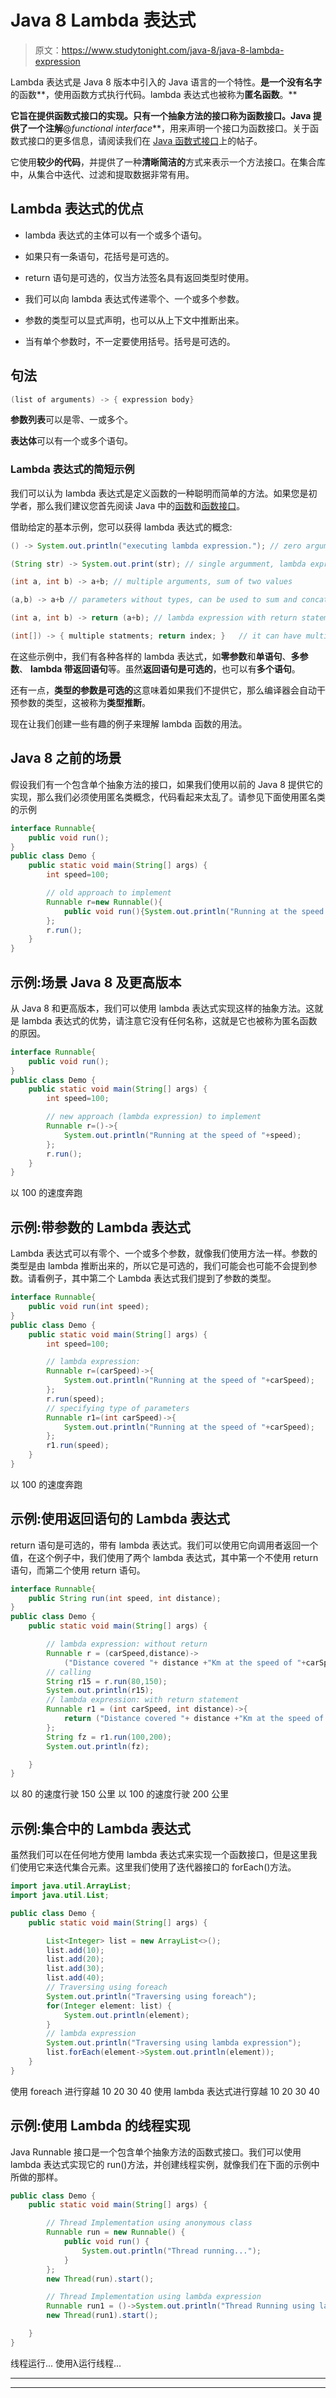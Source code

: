 # Java 8 Lambda 表达式

> 原文：<https://www.studytonight.com/java-8/java-8-lambda-expression>

Lambda 表达式是 Java 8 版本中引入的 Java 语言的一个特性。**是一个没有名字**的函数**，使用函数方式执行代码。lambda 表达式也被称为**匿名函数**。**

 **它旨在提供函数式接口的实现。只有一个抽象方法的接口称为函数接口。Java 提供了一个注解**@*functional interface***，用来声明一个接口为函数接口。关于函数式接口的更多信息，请阅读我们在 [Java 函数式接口](https://www.studytonight.com/java-8/java-8-functional-interface)上的帖子。

它使用**较少的代码**，并提供了一种**清晰简洁的**方式来表示一个方法接口。在集合库中，从集合中迭代、过滤和提取数据非常有用。

## Lambda 表达式的优点

*   lambda 表达式的主体可以有一个或多个语句。

*   如果只有一条语句，花括号是可选的。

*   return 语句是可选的，仅当方法签名具有返回类型时使用。

*   我们可以向 lambda 表达式传递零个、一个或多个参数。

*   参数的类型可以显式声明，也可以从上下文中推断出来。

*   当有单个参数时，不一定要使用括号。括号是可选的。

## 句法

```java
(list of arguments) -> { expression body} 
```

**参数列表**可以是零、一或多个。

**表达体**可以有一个或多个语句。

### Lambda 表达式的简短示例

我们可以认为 lambda 表达式是定义函数的一种聪明而简单的方法。如果您是初学者，那么我们建议您首先阅读 Java 中的[函数](https://www.studytonight.com/java/methods-in-java.php)和[函数接口](https://www.studytonight.com/java-8/java-8-functional-interface)。

借助给定的基本示例，您可以获得 lambda 表达式的概念:

```java
() -> System.out.println("executing lambda expression."); // zero argument, lambda expression

(String str) -> System.out.print(str); // single argumment, lambda expression

(int a, int b) -> a+b; // multiple arguments, sum of two values

(a,b) -> a+b // parameters without types, can be used to sum and concat two strings as well.

(int a, int b) -> return (a+b); // lambda expression with return statement

(int[]) -> { multiple statments; return index; }   // it can have multiple statements
```

在这些示例中，我们有各种各样的 lambda 表达式，如**零参数**和**单语句**、**多参数**、 **lambda 带返回语句**等。虽然**返回语句是可选的**，也可以有**多个语句**。

还有一点，**类型的参数是可选的**这意味着如果我们不提供它，那么编译器会自动干预参数的类型，这被称为**类型推断**。

现在让我们创建一些有趣的例子来理解 lambda 函数的用法。

## Java 8 之前的场景

假设我们有一个包含单个抽象方法的接口，如果我们使用以前的 Java 8 提供它的实现，那么我们必须使用匿名类概念，代码看起来太乱了。请参见下面使用匿名类的示例

```java
interface Runnable{  
    public void run();  
}  
public class Demo {  
    public static void main(String[] args) {  
        int speed=100;  

        // old approach to implement   
        Runnable r=new Runnable(){  
            public void run(){System.out.println("Running at the speed of "+speed);}  
        };  
        r.run();  
    }  
} 
```

## 示例:场景 Java 8 及更高版本

从 Java 8 和更高版本，我们可以使用 lambda 表达式实现这样的抽象方法。这就是 lambda 表达式的优势，请注意它没有任何名称，这就是它也被称为匿名函数的原因。

```java
interface Runnable{  
    public void run();  
}  
public class Demo {  
    public static void main(String[] args) {  
        int speed=100;  

        // new approach (lambda expression) to implement   
        Runnable r=()->{  
            System.out.println("Running at the speed of "+speed);  
        };  
        r.run();  
    }  
} 
```

以 100 的速度奔跑

## 示例:带参数的 Lambda 表达式

Lambda 表达式可以有零个、一个或多个参数，就像我们使用方法一样。参数的类型是由 lambda 推断出来的，所以它是可选的，我们可能会也可能不会提到参数。请看例子，其中第二个 Lambda 表达式我们提到了参数的类型。

```java
interface Runnable{  
    public void run(int speed);  
}  
public class Demo {  
    public static void main(String[] args) {  
        int speed=100;  

        // lambda expression:   
        Runnable r=(carSpeed)->{  
            System.out.println("Running at the speed of "+carSpeed);  
        };  
        r.run(speed);
        // specifying type of parameters
        Runnable r1=(int carSpeed)->{  
            System.out.println("Running at the speed of "+carSpeed);  
        }; 
        r1.run(speed);
    }  
} 
```

以 100 的速度奔跑

## 示例:使用返回语句的 Lambda 表达式

return 语句是可选的，带有 lambda 表达式。我们可以使用它向调用者返回一个值，在这个例子中，我们使用了两个 lambda 表达式，其中第一个不使用 return 语句，而第二个使用 return 语句。

```java
interface Runnable{  
    public String run(int speed, int distance);
}  
public class Demo {  
    public static void main(String[] args) {    

        // lambda expression: without return   
        Runnable r = (carSpeed,distance)->  
            ("Distance covered "+ distance +"Km at the speed of "+carSpeed);
        // calling
        String r15 = r.run(80,150);
        System.out.println(r15);
        // lambda expression: with return statement
        Runnable r1 = (int carSpeed, int distance)->{ 
        	return ("Distance covered "+ distance +"Km at the speed of "+carSpeed);
        };
        String fz = r1.run(100,200);
        System.out.println(fz);

    }  
} 
```

以 80 的速度行驶 150 公里
以 100 的速度行驶 200 公里

## 示例:集合中的 Lambda 表达式

虽然我们可以在任何地方使用 lambda 表达式来实现一个函数接口，但是这里我们使用它来迭代集合元素。这里我们使用了迭代器接口的 forEach()方法。

```java
import java.util.ArrayList;
import java.util.List;

public class Demo {  
    public static void main(String[] args) {    

    	List<Integer> list = new ArrayList<>();
    	list.add(10);
    	list.add(20);
    	list.add(30);
    	list.add(40);
    	// Traversing using foreach
    	System.out.println("Traversing using foreach");
    	for(Integer element: list) {
    		System.out.println(element);
    	}
    	// lambda expression
    	System.out.println("Traversing using lambda expression");
    	list.forEach(element->System.out.println(element));
    }  
}
```

使用 foreach 进行穿越
10
20
30
40
使用 lambda 表达式进行穿越
10
20
30
40

## 示例:使用 Lambda 的线程实现

Java Runnable 接口是一个包含单个抽象方法的函数式接口。我们可以使用 lambda 表达式实现它的 run()方法，并创建线程实例，就像我们在下面的示例中所做的那样。

```java
public class Demo {  
    public static void main(String[] args) {    

    	// Thread Implementation using anonymous class
    	Runnable run = new Runnable() {
    		public void run() {
    			System.out.println("Thread running...");
    		}
    	};
    	new Thread(run).start();

    	// Thread Implementation using lambda expression
    	Runnable run1 = ()->System.out.println("Thread Running using lambda...");
    	new Thread(run1).start();

    }  
}
```

线程运行...
使用λ运行线程...

* * *

* * ***